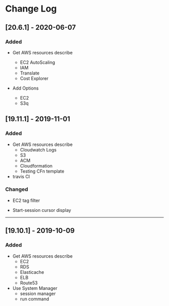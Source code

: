 # Change Log

## [20.6.1] - 2020-06-07

### Added

- Get AWS resources describe
  - EC2 AutoScaling
  - IAM
  - Translate
  - Cost Explorer

- Add Options
  - EC2
  - S3q

## [19.11.1] - 2019-11-01

### Added

- Get AWS resources describe
  - Cloudwatch Logs
  - S3
  - ACM
  - Cloudformation
  - Testing CFn template
- travis CI

### Changed

- EC2 tag filter

- Start-session cursor display

---

## [19.10.1] - 2019-10-09

### Added

- Get AWS resources describe
  - EC2
  - RDS
  - Elasticache
  - ELB
  - Route53
- Use System Manager
  - session manager
  - run command
